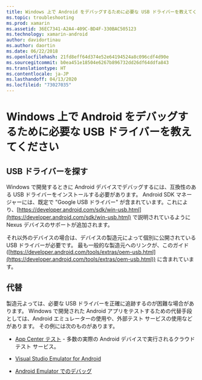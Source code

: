 ```yaml
---
title: Windows 上で Android をデバッグするために必要な USB ドライバーを教えてください
ms.topic: troubleshooting
ms.prod: xamarin
ms.assetid: 36EC7341-A2A4-409C-BD4F-330BAC505123
ms.technology: xamarin-android
author: davidortinau
ms.author: daortin
ms.date: 06/22/2018
ms.openlocfilehash: 21fd8eff64d374e52e64194524a8c096cdf4d90e
ms.sourcegitcommit: b0ea451e18504e6267b896732dd26df64ddfa843
ms.translationtype: HT
ms.contentlocale: ja-JP
ms.lasthandoff: 04/13/2020
ms.locfileid: "73027035"
---
```

# <a name="what-usb-drivers-do-i-need-to-debug-android-on-windows"></a>Windows 上で Android をデバッグするために必要な USB ドライバーを教えてください

## <a name="finding-usb-drivers"></a>USB ドライバーを探す

Windows で開発するときに Android デバイスでデバッグするには、互換性のある USB ドライバーをインストールする必要があります。 Android SDK マネージャーには、既定で "Google USB ドライバー" が含まれています。これにより、[https://developer.android.com/sdk/win-usb.html](https://developer.android.com/sdk/win-usb.html) で説明されているように Nexus デバイスのサポートが追加されます。

それ以外のデバイスの場合は、デバイスの製造元によって個別に公開されている USB ドライバーが必要です。 最も一般的な製造元へのリンクが、このガイド ([https://developer.android.com/tools/extras/oem-usb.html](https://developer.android.com/tools/extras/oem-usb.html)) に含まれています。

## <a name="alternatives"></a>代替

製造元よっては、必要な USB ドライバーを正確に追跡するのが困難な場合があります。 Windows で開発された Android アプリをテストするための代替手段としては、Android エミュレーターの使用や、外部テスト サービスの使用などがあります。 その例には次のものがあります。

- [App Center テスト](https://docs.microsoft.com/appcenter/test-cloud/) - 多数の実際の Android デバイスで実行されるクラウド テスト サービス。

- [Visual Studio Emulator for Android](https://visualstudio.microsoft.com/vs/msft-android-emulator/)

- [Android Emulator でのデバッグ](~/android/deploy-test/debugging/debug-on-emulator.md)
